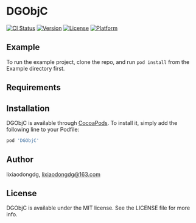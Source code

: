 # DGObjC

[![CI Status](https://img.shields.io/travis/李晓东/DGObjC.svg?style=flat)](https://travis-ci.org/李晓东/DGObjC)
[![Version](https://img.shields.io/cocoapods/v/DGObjC.svg?style=flat)](https://cocoapods.org/pods/DGObjC)
[![License](https://img.shields.io/cocoapods/l/DGObjC.svg?style=flat)](https://cocoapods.org/pods/DGObjC)
[![Platform](https://img.shields.io/cocoapods/p/DGObjC.svg?style=flat)](https://cocoapods.org/pods/DGObjC)

## Example

To run the example project, clone the repo, and run `pod install` from the Example directory first.

## Requirements

## Installation

DGObjC is available through [CocoaPods](https://cocoapods.org). To install
it, simply add the following line to your Podfile:

```ruby
pod 'DGObjC'
```

## Author

lixiaodongdg, lixiaodongdg@163.com

## License

DGObjC is available under the MIT license. See the LICENSE file for more info.
